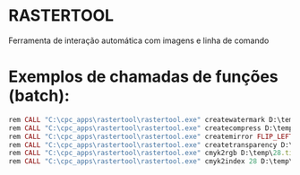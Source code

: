 # RASTERTOOL

Ferramenta de interação automática com imagens e linha de comando

# Exemplos de chamadas de funções (batch):
```ruby
rem CALL "C:\cpc_apps\rastertool\rastertool.exe" createwatermark D:\temp\600.tif
rem CALL "C:\cpc_apps\rastertool\rastertool.exe" createcompress D:\temp\28_ext.tif
rem CALL "C:\cpc_apps\rastertool\rastertool.exe" createmirror FLIP_LEFT_RIGHT D:\temp\28_ext.tif
rem CALL "C:\cpc_apps\rastertool\rastertool.exe" createtransparency D:\temp\28.tif 255,255,255
rem CALL "C:\cpc_apps\rastertool\rastertool.exe" cmyk2rgb D:\temp\28.tif
rem CALL "C:\cpc_apps\rastertool\rastertool.exe" cmyk2index 28 D:\temp\28.tif
```
